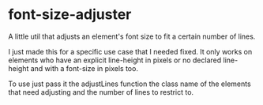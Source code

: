 # font-size-adjuster
A little util that adjusts an element's font size to fit a certain number of lines.

I just made this for a specific use case that I needed fixed. It only works on elements who have an explicit line-height in pixels or no declared line-height and with a font-size in pixels too. 

To use just pass it the adjustLines function the class name of the elements that need adjusting and the number of lines to restrict to.

